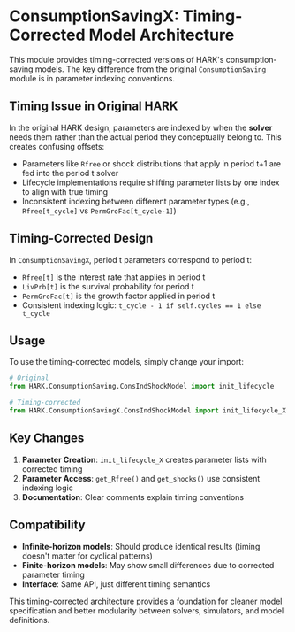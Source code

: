 # ConsumptionSavingX: Timing-Corrected Model Architecture

This module provides timing-corrected versions of HARK's consumption-saving models. The key difference from the original `ConsumptionSaving` module is in parameter indexing conventions.

## Timing Issue in Original HARK

In the original HARK design, parameters are indexed by when the **solver** needs them rather than the actual period they conceptually belong to. This creates confusing offsets:

- Parameters like `Rfree` or shock distributions that apply in period t+1 are fed into the period t solver
- Lifecycle implementations require shifting parameter lists by one index to align with true timing
- Inconsistent indexing between different parameter types (e.g., `Rfree[t_cycle]` vs `PermGroFac[t_cycle-1]`)

## Timing-Corrected Design

In `ConsumptionSavingX`, period t parameters correspond to period t:

- `Rfree[t]` is the interest rate that applies in period t
- `LivPrb[t]` is the survival probability for period t  
- `PermGroFac[t]` is the growth factor applied in period t
- Consistent indexing logic: `t_cycle - 1 if self.cycles == 1 else t_cycle`

## Usage

To use the timing-corrected models, simply change your import:

```python
# Original
from HARK.ConsumptionSaving.ConsIndShockModel import init_lifecycle

# Timing-corrected  
from HARK.ConsumptionSavingX.ConsIndShockModel import init_lifecycle_X
```

## Key Changes

1. **Parameter Creation**: `init_lifecycle_X` creates parameter lists with corrected timing
2. **Parameter Access**: `get_Rfree()` and `get_shocks()` use consistent indexing logic
3. **Documentation**: Clear comments explain timing conventions

## Compatibility

- **Infinite-horizon models**: Should produce identical results (timing doesn't matter for cyclical patterns)
- **Finite-horizon models**: May show small differences due to corrected parameter timing
- **Interface**: Same API, just different timing semantics

This timing-corrected architecture provides a foundation for cleaner model specification and better modularity between solvers, simulators, and model definitions.